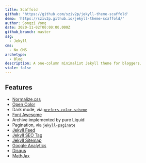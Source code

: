 ```yaml
---
title: Scaffold
github: 'https://github.com/sziv2p/jekyll-theme-scaffold'
demo: 'https://sziv2p.github.io/jekyll-theme-scaffold/'
author: Songzi Vong
date: 2020-11-02T00:00:00.000Z
github_branch: master
ssg:
  - Jekyll
cms:
  - No CMS
archetype:
  - Blog
description: A one-column minimalist Jekyll theme for bloggers.
stale: false
---
```


## Features

- [Normalize.css](http://necolas.github.io/normalize.css/)
- [Open Color](https://yeun.github.io/open-color/)
- Dark mode, via [`prefers-color-scheme`](https://developer.mozilla.org/en-US/docs/Web/CSS/@media/prefers-color-scheme)
- [Font Awesome](https://fontawesome.com/)
- Archive implemented by pure Liquid
- Pagination, via [`jekyll-paginate`](https://rubygems.org/gems/jekyll-paginate)
- [Jekyll Feed](https://github.com/jekyll/jekyll-feed/)
- [Jekyll SEO Tag](https://github.com/jekyll/jekyll-seo-tag/)
- [Jekyll Sitemap](https://github.com/jekyll/jekyll-sitemap/)
- [Google Analytics](https://analytics.google.com/)
- [Disqus](https://disqus.com/)
- [MathJax](https://www.mathjax.org/)
